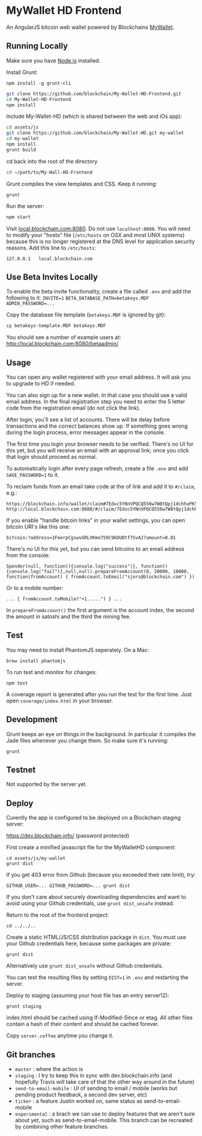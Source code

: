 # MyWallet HD Frontend
An AngularJS bitcoin web wallet powered by Blockchains [MyWallet](https://github.com/blockchain/My-Wallet-HD).

## Running Locally

Make sure you have [Node.js](http://nodejs.org/) installed.

Install Grunt:

    npm install -g grunt-cli

```sh
git clone https://github.com/blockchain/My-Wallet-HD-Frontend.git 
cd My-Wallet-HD-Frontend
npm install
```

Include My-Wallet-HD (which is shared between the web and iOs app):

```sh
cd assets/js
git clone https://github.com/blockchain/My-Wallet-HD.git my-wallet
cd my-wallet
npm install
grunt build
```

cd back into the root of the directory
```sh
cd ~/path/to/My-Wall-HD-Frontend
```

Grunt compiles the view templates and CSS. Keep it running:
    
    grunt

Run the server:
```sh 
npm start
```

Visit [local.blockchain.com:8080](http://local.blockchain.com:8080/).  Do not use `localhost:8080`. You will need to modify your "hosts" file (`/etc/hosts` on OSX and most UNIX systems) because this is no longer registered at the DNS level for application security reasons. Add this line to `/etc/hosts`:

    127.0.0.1   local.blockchain.com

## Use Beta Invites Locally

To enable the beta invite functionality, create a file called `.env` and add the following to it:
`INVITE=1`
`BETA_DATABASE_PATH=betakeys.MDF`
`ADMIN_PASSWORD=...`

Copy the database file template (`betakeys.MDF` is ignored by git):
```sh
cp betakeys-template.MDF betakeys.MDF  
```

You should see a number of example users at:
http://local.blockchain.com:8080/betaadmin/

## Usage

You can open any wallet registered with your email address. It will ask you to upgrade to HD if needed.

You can also sign up for a new wallet. In that case you should use a valid email address. In the final registration step you need to enter the 5 letter code from the registration email (do not click the link).

After login, you'll see a list of accounts. There will be delay before transactions and the correct balances show up. If something goes wrong during the login process, error messages appear in the console. 

The first time you login your browser needs to be verified. There's no UI for this yet, but you will receive an email with an approval link; once you click that login should proceed as normal.

To automatically login after every page refresh, create a file `.env` and add `SAVE_PASSWORD=1` to it.

To reclaim funds from an email take code at the of link and add it to `#/claim`, e.g.:

    https://blockchain.info/wallet/claim#7Educ5YNnVPQCQ556w7W8tQpj1dchhxPK56vVNab68cK
    http://local.blockchain.com:8080/#/claim/7Educ5YNnVPQCQ556w7W8tQpj1dchhxPK56vVNab68cK

If you enable "handle bitcoin links" in your wallet settings, you can open bitcoin URI's like this one:

    bitcoin:?address=1FeerpCgswvGRLVKme759C96DUBtf7SvA2?amount=0.01

There's no UI for this yet, but you can send bitcoins to an email address from the console:

    Spender(null, function(){console.log("success")}, function(){console.log("fail")},null,null).prepareFromAccount(0, 20000, 10000, function(fromAccount) { fromAccount.toEmail("sjors@blockchain.com") })

Or to a mobile number:

    ... { fromAccount.toMobile("+1.....") } ...

In `prepareFromAccount()` the first argument is the account index, the second the amount in satoshi and the third the mining fee.

## Test

You may need to install PhantomJS seperately. On a Mac:

    brew install phantomjs

To run test and monitor for changes:

    npm test

A coverage report is generated after you run the test for the first time. Just open `coverage/index.html` in your browser.

## Development
Grunt keeps an eye on things in the background. In particular it compiles the Jade files whenever you change them. So make sure it's running:

    grunt

## Testnet

Not supported by the server yet.

## Deploy

Curently the app is configured to be deployed on a Blockchain staging server:

https://dev.blockchain.info/ (password protected)

First create a minified javascript file for the MyWalletHD component:

    cd assets/js/my-wallet
    grunt dist

If you get 403 error from Github (because you exceeded their rate limit), try:

    GITHUB_USER=... GITHUB_PASSWORD=... grunt dist

If you don't care about securely downloading dependencies and want to avoid using your Github credentials, use `grunt dist_unsafe` instead.

Return to the root of the frontend project:

    cd ../../..

Create a static HTML/JS/CSS distribution package in `dist`. You must use your Github credentials here, because some packages are private:

    grunt dist

Alternatively use `grunt dist_unsafe` without Github credentials.

You can test the resulting files by setting `DIST=1` in `.env` and restarting the server.

Deploy to staging (assuming your host file has an entry server12):

    grunt staging

index.html should be cached using If-Modified-Since or etag. All other files contain a hash of their content and should be cached forever.

Copy `server.coffee` anytime you change it.

## Git branches

* `master` : where the action is
* `staging` : I try to keep this in sync with dev.blockchain.info (and hopefully Travis will take care of that the other way around in the future)
* `send-to-email-mobile` : UI of sending to email / mobile (works but pending product feedback, a second dev server, etc)
* `ticker` : a feature Justin worked on, same status as send-to-email-mobile
* `experimental` : a brach we can use to deploy features that we aren't sure about yet, such as send-to-email-mobile. This branch can be recreated by combining other feature branches.
